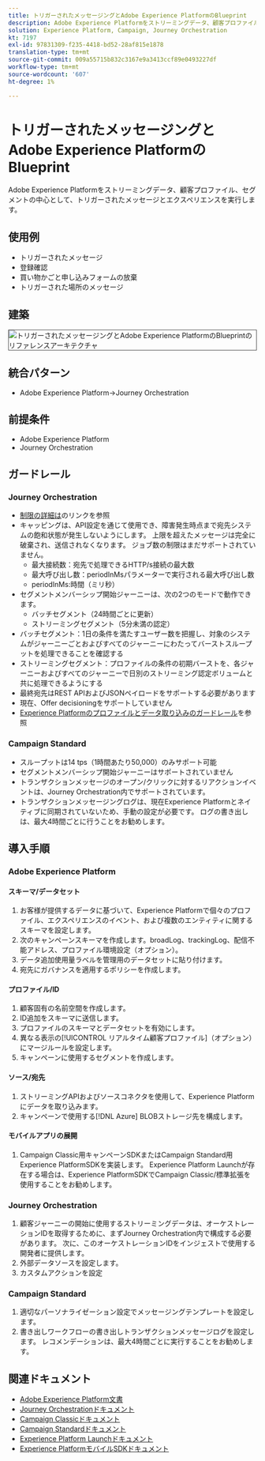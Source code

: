 ```yaml
---
title: トリガーされたメッセージングとAdobe Experience PlatformのBlueprint
description: Adobe Experience Platformをストリーミングデータ、顧客プロファイル、セグメントの中心として、トリガーされたメッセージとエクスペリエンスを実行します。
solution: Experience Platform, Campaign, Journey Orchestration
kt: 7197
exl-id: 97831309-f235-4418-bd52-28af815e1878
translation-type: tm+mt
source-git-commit: 009a55715b832c3167e9a3413ccf89e0493227df
workflow-type: tm+mt
source-wordcount: '607'
ht-degree: 1%

---
```


# トリガーされたメッセージングとAdobe Experience PlatformのBlueprint

Adobe Experience Platformをストリーミングデータ、顧客プロファイル、セグメントの中心として、トリガーされたメッセージとエクスペリエンスを実行します。

## 使用例

* トリガーされたメッセージ
* 登録確認
* 買い物かごと申し込みフォームの放棄
* トリガーされた場所のメッセージ

## 建築

<img src="assets/triggered.svg" alt="トリガーされたメッセージングとAdobe Experience PlatformのBlueprintのリファレンスアーキテクチャ" style="border:1px solid #4a4a4a" />

## 統合パターン

* Adobe Experience Platform->Journey Orchestration

## 前提条件

* Adobe Experience Platform
* Journey Orchestration

## ガードレール

### Journey Orchestration

* [制限の詳細は](https://experienceleague.adobe.com/docs/journeys/using/starting-with-journeys/limitations.html?lang=en#starting-with-journeys)のリンクを参照
* キャッピングは、API設定を通じて使用でき、障害発生時点まで宛先システムの飽和状態が発生しないようにします。 上限を超えたメッセージは完全に破棄され、送信されなくなります。 ジョブ数の制限はまだサポートされていません。
   * 最大接続数：宛先で処理できるHTTP/s接続の最大数
   * 最大呼び出し数：periodInMsパラメーターで実行される最大呼び出し数
   * periodInMs:時間（ミリ秒）
* セグメントメンバーシップ開始ジャーニーは、次の2つのモードで動作できます。
   * バッチセグメント（24時間ごとに更新）
   * ストリーミングセグメント（5分未満の認定）
* バッチセグメント：1日の条件を満たすユーザー数を把握し、対象のシステムがジャーニーごとおよびすべてのジャーニーにわたってバーストスループットを処理できることを確認する
* ストリーミングセグメント：プロファイルの条件の初期バーストを、各ジャーニーおよびすべてのジャーニーで日別のストリーミング認定ボリュームと共に処理できるようにする
* 最終宛先はREST APIおよびJSONペイロードをサポートする必要があります
* 現在、Offer decisioningをサポートしていません
* [Experience Platformのプロファイルとデータ取り込みのガードレール](https://experienceleague.adobe.com/docs/experience-platform/profile/guardrails.html?lang=en)を参照

### Campaign Standard

* スループットは14 tps（1時間あたり50,000）のみサポート可能
* セグメントメンバーシップ開始ジャーニーはサポートされていません
* トランザクションメッセージのオープン/クリックに対するリアクションイベントは、Journey Orchestration内でサポートされています。
* トランザクションメッセージングログは、現在Experience Platformとネイティブに同期されていないため、手動の設定が必要です。 ログの書き出しは、最大4時間ごとに行うことをお勧めします。


## 導入手順

### Adobe Experience Platform

#### スキーマ/データセット

1. お客様が提供するデータに基づいて、Experience Platformで個々のプロファイル、エクスペリエンスのイベント、および複数のエンティティに関するスキーマを設定します。
1. 次のキャンペーンスキーマを作成します。broadLog、trackingLog、配信不能アドレス、プロファイル環境設定（オプション）。
1. データ追加使用量ラベルを管理用のデータセットに貼り付けます。
1. 宛先にガバナンスを適用するポリシーを作成します。

#### プロファイル/ID

1. 顧客固有の名前空間を作成します。
1. ID追加をスキーマに送信します。
1. プロファイルのスキーマとデータセットを有効にします。
1. 異なる表示の[!UICONTROL リアルタイム顧客プロファイル]（オプション）にマージルールを設定します。
1. キャンペーンに使用するセグメントを作成します。

#### ソース/宛先

1. ストリーミングAPIおよびソースコネクタを使用して、Experience Platformにデータを取り込みます。
1. キャンペーンで使用する[!DNL Azure] BLOBストレージ先を構成します。

#### モバイルアプリの展開

1. Campaign Classic用キャンペーンSDKまたはCampaign Standard用Experience PlatformSDKを実装します。 Experience Platform Launchが存在する場合は、Experience PlatformSDKでCampaign Classic/標準拡張を使用することをお勧めします。


### Journey Orchestration

1. 顧客ジャーニーの開始に使用するストリーミングデータは、オーケストレーションIDを取得するために、まずJourney Orchestration内で構成する必要があります。 次に、このオーケストレーションIDをインジェストで使用する開発者に提供します。
1. 外部データソースを設定します。
1. カスタムアクションを設定

### Campaign Standard

1. 適切なパーソナライゼーション設定でメッセージングテンプレートを設定します。
1. 書き出しワークフローの書き出しトランザクションメッセージログを設定します。 レコメンデーションは、最大4時間ごとに実行することをお勧めします。


## 関連ドキュメント

* [Adobe Experience Platform文書](https://experienceleague.adobe.com/docs/experience-platform.html?lang=en)
* [Journey Orchestrationドキュメント](https://experienceleague.adobe.com/docs/journey-orchestration.html?lang=en)
* [Campaign Classicドキュメント](https://experienceleague.adobe.com/docs/campaign-classic.html?lang=en)
* [Campaign Standardドキュメント](https://experienceleague.adobe.com/docs/campaign-standard.html?lang=en)
* [Experience Platform Launchドキュメント](https://experienceleague.adobe.com/docs/launch.html?lang=en)
* [Experience PlatformモバイルSDKドキュメント](https://experienceleague.adobe.com/docs/mobile.html?lang=en)
